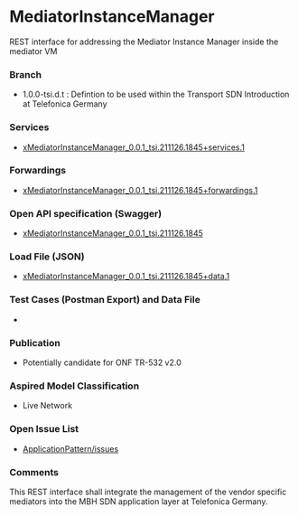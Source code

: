 # MediatorInstanceManager
REST interface for addressing the Mediator Instance Manager inside the mediator VM

### Branch
- 1.0.0-tsi.d.t : Defintion to be used within the Transport SDN Introduction at Telefonica Germany

### Services
- [xMediatorInstanceManager_0.0.1_tsi.211126.1845+services.1](./xMediatorInstanceManager_0.0.1_tsi.211126.1845+services.1.xlsx)

### Forwardings
- [xMediatorInstanceManager_0.0.1_tsi.211126.1845+forwardings.1](./xMediatorInstanceManager_0.0.1_tsi.211126.1845+forwardings.1.xlsx)

### Open API specification (Swagger)
- [xMediatorInstanceManager_0.0.1_tsi.211126.1845](./xMediatorInstanceManager_0.0.1_tsi.211126.1845.yaml)

### Load File (JSON)
- [xMediatorInstanceManager_0.0.1_tsi.211126.1845+data.1](./xMediatorInstanceManager_0.0.1_tsi.211126.1845+data.1.json)

### Test Cases (Postman Export) and Data File
-

### Publication
- Potentially candidate for ONF TR-532 v2.0 

### Aspired Model Classification
- Live Network

### Open Issue List
- [ApplicationPattern/issues](../../issues)

### Comments
This REST interface shall integrate the management of the vendor specific mediators into the MBH SDN application layer at Telefonica Germany.
